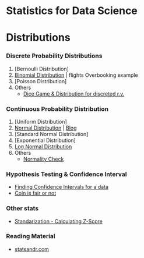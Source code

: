 # Statistics for Data Science

# Distributions
### Discrete Probability Distributions
1. [Bernoulli Distribution]
2. [Binomial Distribution](./Distributions/Binomial_Distribution.ipynb) | flights Overbooking example
3. [Poisson Distribution]
4. Others
    - [Dice Game & Distribution for discreted r.v.](./Distributions/dice.ipynb)

### Continuous Probability Distribution
1. [Uniform Distribution]
2. [Normal Distribution](./Distributions/Normal_Distribution.ipynb)  | [Blog](https://statsandr.com/blog/do-my-data-follow-a-normal-distribution-a-note-on-the-most-widely-used-distribution-and-how-to-test-for-normality-in-r/#what-is-a-normal-distribution)
3. [Standard Normal Distribution]
4. [Exponential Distribution]
5. [Log Normal Distribution](./Distributions/LogNormal_Distribution.ipynb)
6. Others
    - [Normality Check](./Distributions/Normality_check.ipynb)

### Hypothesis Testing & Confidence Interval
- [Finding Confidence Intervals for a data](./Hy_CI/Calculate_CI.ipynb)
- [Coin is fair or not](./Hy_CI/Coin_is_fair.ipynb)

### Other stats
- [Standarization - Calculating Z-Score](./Other-stats/Standardization.py)


### Reading Material
- [statsandr.com](https://statsandr.com/blog/)
